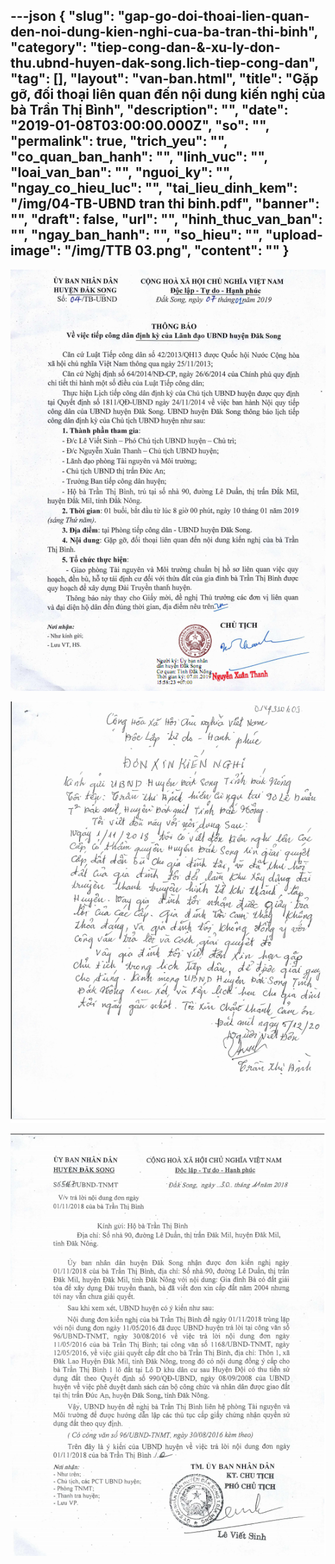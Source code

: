 ---json
{
    "slug": "gap-go-doi-thoai-lien-quan-den-noi-dung-kien-nghi-cua-ba-tran-thi-binh",
    "category": "tiep-cong-dan-&-xu-ly-don-thu.ubnd-huyen-dak-song.lich-tiep-cong-dan",
    "tag": [],
    "layout": "van-ban.html",
    "title": "Gặp gỡ, đối thoại liên quan đến nội dung kiến nghị của bà Trần Thị Bình",
    "description": "",
    "date": "2019-01-08T03:00:00.000Z",
    "so": "",
    "permalink": true,
    "trich_yeu": "",
    "co_quan_ban_hanh": "",
    "linh_vuc": "",
    "loai_van_ban": "",
    "nguoi_ky": "",
    "ngay_co_hieu_luc": "",
    "tai_lieu_dinh_kem": "/img/04-TB-UBND tran thi binh.pdf",
    "banner": "",
    "draft": false,
    "url": "",
    "hinh_thuc_van_ban": "",
    "ngay_ban_hanh": "",
    "so_hieu": "",
    "upload-image": "/img/TTB 03.png",
    "__content__": ""
}
---
<p><img alt="" src="/img/TTB 01.png" /></p>

<p><img alt="" src="/img/TTB 02.png" /></p>

<p><img alt="" src="/img/TTB 03.png" /></p>
